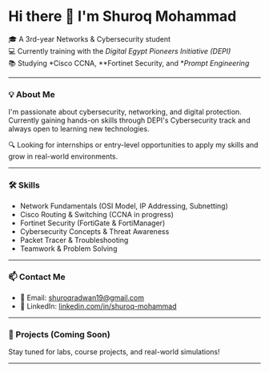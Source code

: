 # Hi there 👋 I'm Shuroq Mohammad

🎓 A 3rd-year Networks & Cybersecurity student  
💻 Currently training with the *Digital Egypt Pioneers Initiative (DEPI)*  
📚 Studying *Cisco CCNA, **Fortinet Security, and **Prompt Engineering*

---

### 💡 About Me

I'm passionate about cybersecurity, networking, and digital protection.  
Currently gaining hands-on skills through DEPI's Cybersecurity track and always open to learning new technologies.

🔍 Looking for internships or entry-level opportunities to apply my skills and grow in real-world environments.

---

### 🛠 Skills

- Network Fundamentals (OSI Model, IP Addressing, Subnetting)
- Cisco Routing & Switching (CCNA in progress)
- Fortinet Security (FortiGate & FortiManager)
- Cybersecurity Concepts & Threat Awareness
- Packet Tracer & Troubleshooting
- Teamwork & Problem Solving

---

### 📫 Contact Me

- 📧 Email: shuroqradwan19@gmail.com  
- 🔗 LinkedIn: [linkedin.com/in/shuroq-mohammad](https://linkedin.com/in/shuroq-mohammad)

---

### 🚀 Projects (Coming Soon)

Stay tuned for labs, course projects, and real-world simulations!

---
